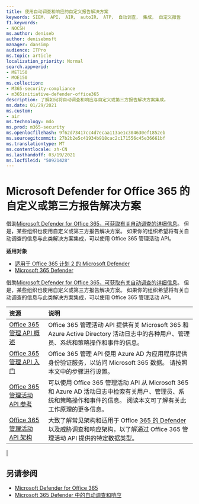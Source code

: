 ```yaml
---
title: 使用自动调查和响应的自定义报告解决方案
keywords: SIEM， API， AIR， autoIR， ATP， 自动调查， 集成， 自定义报告
f1.keywords:
- NOCSH
ms.author: deniseb
author: denisebmsft
manager: dansimp
audience: ITPro
ms.topic: article
localization_priority: Normal
search.appverid:
- MET150
- MOE150
ms.collection:
- M365-security-compliance
- m365initiative-defender-office365
description: 了解如何将自动调查和响应与自定义或第三方报告解决方案集成。
ms.date: 01/29/2021
ms.custom:
- air
ms.technology: mdo
ms.prod: m365-security
ms.openlocfilehash: 9f62d73417cc4d7ecaa113ae1c304630ef1852eb
ms.sourcegitcommit: 27b2b2e5c41934b918cac2c171556c45e36661bf
ms.translationtype: MT
ms.contentlocale: zh-CN
ms.lasthandoff: 03/19/2021
ms.locfileid: "50921428"
---
```

# <a name="custom-or-third-party-reporting-solutions-for-microsoft-defender-for-office-365"></a>Microsoft Defender for Office 365 的自定义或第三方报告解决方案

借助[Microsoft Defender for Office 365，](office-365-atp.md)[可获取有关自动调查的详细信息](air-view-investigation-results.md)。 但是，某些组织也使用自定义或第三方报告解决方案。 如果你的组织希望将有关自动调查的信息与[](office-365-air.md)此类解决方案集成，可以使用 Office 365 管理活动 API。

**适用对象**
- [适用于 Office 365 计划 2 的 Microsoft Defender](office-365-atp.md)
- [Microsoft 365 Defender](../mtp/microsoft-threat-protection.md)

借助[Microsoft Defender for Office 365，](office-365-atp.md)[可获取有关自动调查的详细信息](air-view-investigation-results.md)。 但是，某些组织也使用自定义或第三方报告解决方案。 如果你的组织希望将有关自动调查的信息与此类解决方案集成，可以使用 Office 365 管理活动 API。

|资源|说明|
|:---|:---|
|[Office 365 管理 API 概述](/office/office-365-management-api/office-365-management-apis-overview)|Office 365 管理活动 API 提供有关 Microsoft 365 和 Azure Active Directory 活动日志中的各种用户、管理员、系统和策略操作和事件的信息。|
|[Office 365 管理 API 入门](/office/office-365-management-api/get-started-with-office-365-management-apis)|Office 365 管理 API 使用 Azure AD 为应用程序提供身份验证服务，以访问 Microsoft 365 数据。 请按照本文中的步骤进行设置。|
|[Office 365 管理活动 API 参考](/office/office-365-management-api/office-365-management-activity-api-reference)|可以使用 Office 365 管理活动 API 从 Microsoft 365 和 Azure AD 活动日志中检索有关用户、管理员、系统和策略操作和事件的信息。 阅读本文可了解有关此工作原理的更多信息。|
|[Office 365 管理活动 API 架构](/office/office-365-management-api/office-365-management-activity-api-schema)|大致了解常见架构和[](/office/office-365-management-api/office-365-management-activity-api-schema#common-schema)适用于 Office [365 的 Defender](/office/office-365-management-api/office-365-management-activity-api-schema#office-365-advanced-threat-protection-and-threat-investigation-and-response-schema)以及威胁调查和响应架构，以了解通过 Office 365 管理活动 API 提供的特定数据类型。|
|

## <a name="see-also"></a>另请参阅

- [Microsoft Defender for Office 365](office-365-atp.md)
- [Microsoft 365 Defender 中的自动调查和响应](../mtp/mtp-autoir.md)